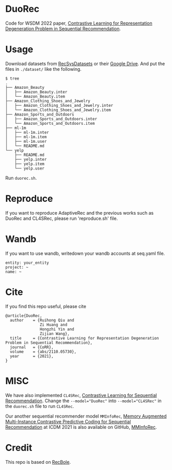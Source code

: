 # DuoRec
Code for WSDM 2022 paper, [Contrastive Learning for Representation Degeneration Problem in Sequential Recommendation](https://arxiv.org/abs/2110.05730).

# Usage

Download datasets from [RecSysDatasets](https://github.com/RUCAIBox/RecSysDatasets) or their [Google Drive](https://drive.google.com/drive/folders/1ahiLmzU7cGRPXf5qGMqtAChte2eYp9gI). And put the files in `./dataset/` like the following.

```
$ tree
.
├── Amazon_Beauty
│   ├── Amazon_Beauty.inter
│   └── Amazon_Beauty.item
├── Amazon_Clothing_Shoes_and_Jewelry
│   ├── Amazon_Clothing_Shoes_and_Jewelry.inter
│   └── Amazon_Clothing_Shoes_and_Jewelry.item
├── Amazon_Sports_and_Outdoors
│   ├── Amazon_Sports_and_Outdoors.inter
│   └── Amazon_Sports_and_Outdoors.item
├── ml-1m
│   ├── ml-1m.inter
│   ├── ml-1m.item
│   ├── ml-1m.user
│   └── README.md
└── yelp
    ├── README.md
    ├── yelp.inter
    ├── yelp.item
    └── yelp.user

```

Run `duorec.sh`.

# Reproduce

If you want to reproduce AdaptiveRec and the previous works such as DuoRec and CL4SRec, please run 'reproduce.sh' file.

# Wandb

If you want to use wandb, writedown your wandb accounts at seq.yaml file.
```
entity: your_entity
project: ~
name: ~
```

# Cite

If you find this repo useful, please cite
```
@article{DuoRec,
  author    = {Ruihong Qiu and
               Zi Huang and
               Hongzhi Yin and
               Zijian Wang},
  title     = {Contrastive Learning for Representation Degeneration Problem in Sequential Recommendation},
  journal   = {CoRR},
  volume    = {abs/2110.05730},
  year      = {2021},
}
```

# MISC

We have also implemented `CL4SRec`, [Contrastive Learning for Sequential Recommendation](https://arxiv.org/abs/2010.14395). Change the `--model="DuoRec"` into `--model="CL4SRec"` in the `duorec.sh` file to run `CL4SRec`.

Our another sequential recommender model `MMInfoRec`, [Memory Augmented Multi-Instance Contrastive Predictive Coding for Sequential Recommendation](https://arxiv.org/abs/2109.00368) at ICDM 2021 is also available on GitHub, [MMInfoRec](https://github.com/RuihongQiu/MMInfoRec).

# Credit
This repo is based on [RecBole](https://github.com/RUCAIBox/RecBole).
